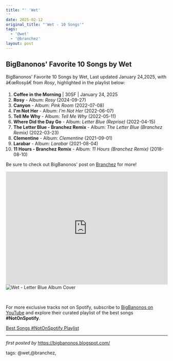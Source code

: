 ```yaml
---
title: "' 'Wet'
'"
date: 2025-02-12
original_title: "'Wet - 10 Songs'"
tags:
  - '@wet'
  - '@branchez'
layout: post
---
```

<h2>BigBanonos' Favorite 10 Songs by Wet</h2>
<p>BigBanonos' Favorite 10 Songs by Wet, Last updated January 24,2025, with â€œRosyâ€ from <em>Rosy</em>, highlighted in the playlist below:</p> <ol> <li><strong>Coffee in the Morning</strong> | 30SF | January 24, 2025</li> <li><strong>Rosy</strong> - Album: <em>Rosy</em> (2024-09-27)</li> <li><strong>Canyon</strong> - Album: <em>Pink Room</em> (2022-07-08)</li> <li><strong>I'm Not Her</strong> - Album: <em>I'm Not Her</em> (2022-06-07)</li> <li><strong>Tell Me Why</strong> - Album: <em>Tell Me Why</em> (2022-05-11)</li> <li><strong>Where Did the Day Go</strong> - Album: <em>Letter Blue (Reprise)</em> (2022-04-15)</li> <li><strong>The Letter Blue - Branchez Remix</strong> - Album: <em>The Letter Blue (Branchez Remix)</em> (2022-03-23)</li> <li><strong>Clementine</strong> - Album: <em>Clementine</em> (2021-09-01)</li> <li><strong>Larabar</strong> - Album: <em>Larabar</em> (2021-08-04)</li> <li><strong>11 Hours - Branchez Remix</strong> - Album: <em>11 Hours (Branchez Remix)</em> (2018-08-10)</li>
</ol> <p>Be sure to check out BigBanonos' post on <a href="https://bigbanonos.blogspot.com/2018/01/branchez-big-wet.html">Branchez</a> for more!</p> <!--Playlist Embed-->
<iframe allow="autoplay; clipboard-write; encrypted-media; fullscreen; picture-in-picture" allowfullscreen="" frameborder="0" height="352" loading="lazy" src="https://open.spotify.com/embed/playlist/7C36WHFXONdKKhdas241N4?utm_source=generator" width="100%"></iframe> <!--Image-->
<img alt="Wet - Letter Blue Album Cover" src="https://www.bestinnewmusic.com/wp-content/uploads/2021/11/Wet-Letter-Blue-Album-cropped.jpg" /> <!--Tags-->
<p><br /></p>


<!--Subscribe and Playlist Links-->
<div>
    <p>For more exclusive tracks not on Spotify, subscribe to <a href="https://www.youtube.com/@BigBanonos" target="_blank">BigBanonos on YouTube</a> and explore their curated playlist of the best songs <strong>#NotOnSpotify</strong>.</p>
    <p><a href="https://www.youtube.com/playlist?list=PLtuNtuTatqI0kFahUCbtbfenC_ET5O_tr" target="_blank">Best Songs #NotOnSpotify Playlist<br /></a></p></div>

<hr />

<p><em>first posted by</em> <a href="https://bigbanonos.blogspot.com/" rel="noopener" target="_new">https://bigbanonos.blogspot.com/</a></p>

<p>tags: @wet,@branchez,</p>
